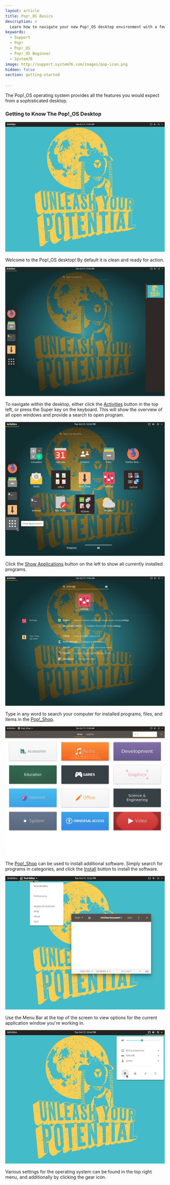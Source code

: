 ```yaml
---
layout: article
title: Pop!_OS Basics
description: >
  Learn how to navigate your new Pop!_OS desktop environment with a few easy tips.
keywords:
  - Support
  - Pop!
  - Pop!_OS
  - Pop!_OS Beginner
  - System76
image: http://support.system76.com/images/pop-icon.png
hidden: false
section: getting-started

---
```


The Pop!_OS operating system provides all the features you would expect from a sophisticated desktop.

### Getting to Know The Pop!_OS Desktop

![Pop Desktop](/images/pop-basics/pop-desktop.png)

Welcome to the Pop!_OS desktop!  By default it is clean and ready for action.

![Pop Desktop](/images/pop-basics/activities-view.png)

To navigate within the desktop, either click the <u>Activities</u> button in the top left, or press the Super key on the keyboard.  This will show the overview of all open windows and provide a search to open program.

![Pop Desktop](/images/pop-basics/show-applications.png)

Click the <u>Show Applications</u> button on the left to show all currently installed programs.

![Pop Desktop](/images/pop-basics/search.png)

Type in any word to search your computer for installed programs, files, and items in the <u>Pop!_Shop</u>.

![Pop Desktop](/images/pop-basics/pop-shop.png)

The <u>Pop!_Shop</u> can be used to install additional software.  Simply search for programs in categories, and click the <u>Install</u> button to install the software.

![Pop Desktop](/images/pop-basics/pop-menu.png)

Use the Menu Bar at the top of the screen to view options for the current application window you're working in.

![Pop Desktop](/images/pop-basics/pop-settings.png)

Various settings for the operating system can be found in the top right menu, and additionally by clicking the gear icon.

